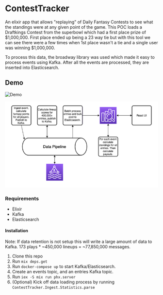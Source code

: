 # ContestTracker

An elixir app that allows "replaying" of Daily Fantasy Contests to see what the standings were at any given point of the game. This POC loads a Draftkings Contest from the superbowl which had a first place prize of $1,000,000. First place ended up being a 23 way tie but with this tool we can see there were a few times when 1st place wasn't a tie and a single user was winning $1,000,000.

To process this data, the broadway library was used which made it easy to process events using Kafka. After all the events are processed, they are inserted into Elasticsearch.

## Demo
![Demo](demo.gif)

![Data Flow](data_flow.png)

### Requirements
* Elixir
* Kafka
* Elasticsearch

#### Installation
Note: If data retention is not setup this will write a large amount of data to Kafka. 173 plays * ~450,000 lineups = ~77,850,000 messages.

1. Clone this repo
2. Run `mix deps.get`
3. Run `docker-compose up` to start Kafka/Elasticsearch.
4. Create an events topic, and an entries Kafka topic.
5. Run `iex -S mix run phx.server`
6. (Optional) Kick off data loading process by running `ContestTracker.Ingest.Statistics.parse`